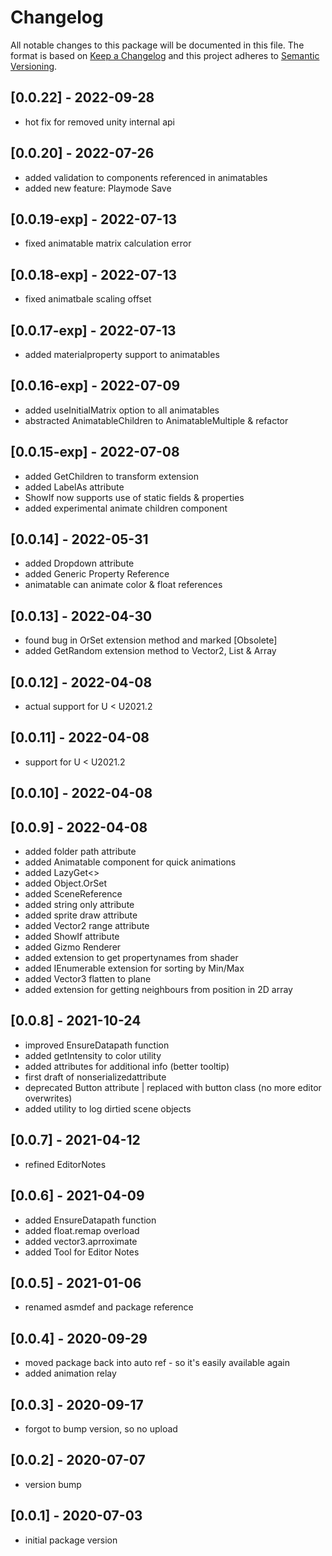 # Changelog
All notable changes to this package will be documented in this file.
The format is based on [Keep a Changelog](http://keepachangelog.com/en/1.0.0/) and this project adheres to [Semantic Versioning](http://semver.org/spec/v2.0.0.html).

## [0.0.22] - 2022-09-28
- hot fix for removed unity internal api

## [0.0.20] - 2022-07-26
- added validation to components referenced in animatables
- added new feature: Playmode Save

## [0.0.19-exp] - 2022-07-13
- fixed animatable matrix calculation error

## [0.0.18-exp] - 2022-07-13
- fixed animatbale scaling offset

## [0.0.17-exp] - 2022-07-13
- added materialproperty support to animatables

## [0.0.16-exp] - 2022-07-09
- added useInitialMatrix option to all animatables
- abstracted AnimatableChildren to AnimatableMultiple & refactor

## [0.0.15-exp] - 2022-07-08
- added GetChildren to transform extension
- added LabelAs attribute
- ShowIf now supports use of static fields & properties
- added experimental animate children component

## [0.0.14] - 2022-05-31
- added Dropdown attribute
- added Generic Property Reference
- animatable can animate color & float references

## [0.0.13] - 2022-04-30
- found bug in OrSet extension method and marked [Obsolete]
- added GetRandom extension method to Vector2, List & Array

## [0.0.12] - 2022-04-08
- actual support for U < U2021.2

## [0.0.11] - 2022-04-08
- support for U < U2021.2

## [0.0.10] - 2022-04-08

## [0.0.9] - 2022-04-08
- added folder path attribute
- added Animatable component for quick animations
- added LazyGet<>
- added Object.OrSet
- added SceneReference
- added string only attribute
- added sprite draw attribute
- added Vector2 range attribute
- added ShowIf attribute
- added Gizmo Renderer
- added extension to get propertynames from shader
- added IEnumerable extension for sorting by Min/Max
- added Vector3 flatten to plane
- added extension for getting neighbours from position in 2D array

## [0.0.8] - 2021-10-24
- improved EnsureDatapath function
- added getIntensity to color utility
- added attributes for additional info (better tooltip)
- first draft of nonserializedattribute
- deprecated Button attribute | replaced with button class (no more editor overwrites)
- added utility to log dirtied scene objects

## [0.0.7] - 2021-04-12
- refined EditorNotes

## [0.0.6] - 2021-04-09
- added EnsureDatapath function
- added float.remap overload
- added vector3.aprroximate
- added Tool for Editor Notes

## [0.0.5] - 2021-01-06
- renamed asmdef and package reference

## [0.0.4] - 2020-09-29
- moved package back into auto ref - so it's easily available again
- added animation relay

## [0.0.3] - 2020-09-17
- forgot to bump version, so no upload

## [0.0.2] - 2020-07-07
- version bump

## [0.0.1] - 2020-07-03
- initial package version